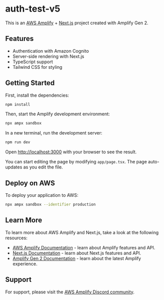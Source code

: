 # auth-test-v5

This is an [AWS Amplify](https://aws.amazon.com/amplify/) + [Next.js](https://nextjs.org) project created with Amplify Gen 2.

## Features

- Authentication with Amazon Cognito
- Server-side rendering with Next.js
- TypeScript support
- Tailwind CSS for styling

## Getting Started

First, install the dependencies:

```bash
npm install
```

Then, start the Amplify development environment:

```bash
npx ampx sandbox
```

In a new terminal, run the development server:

```bash
npm run dev
```

Open [http://localhost:3000](http://localhost:3000) with your browser to see the result.

You can start editing the page by modifying `app/page.tsx`. The page auto-updates as you edit the file.

## Deploy on AWS

To deploy your application to AWS:

```bash
npx ampx sandbox --identifier production
```

## Learn More

To learn more about AWS Amplify and Next.js, take a look at the following resources:

- [AWS Amplify Documentation](https://docs.amplify.aws) - learn about Amplify features and API.
- [Next.js Documentation](https://nextjs.org/docs) - learn about Next.js features and API.
- [Amplify Gen 2 Documentation](https://docs.amplify.aws/gen2) - learn about the latest Amplify experience.

## Support

For support, please visit the [AWS Amplify Discord community](https://discord.gg/amplify).
